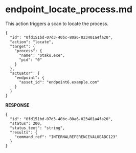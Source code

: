 
# endpoint_locate_process.md

This action triggers a scan to locate the process.

```
{
  "id": "0fd151bd-07d3-40bc-80a6-023401a4fa20",
  "action": "locate",
  "target": {
    "process": {
      "name": "otaku.exe",
      "pid": "0"
    }
  },
  "actuator": {
    "endpoint": {
      "asset_id": "endpoint6.example.com"
    }
  }
}
```

**RESPONSE**

```
{
  "id": "0fd151bd-07d3-40bc-80a6-023401a4fa20",
  "status": 200,
  "status_text": "string",
  "results": {
    "command_ref": "INTERNALREFERENCEVALUEABC123"
  }
}
```
